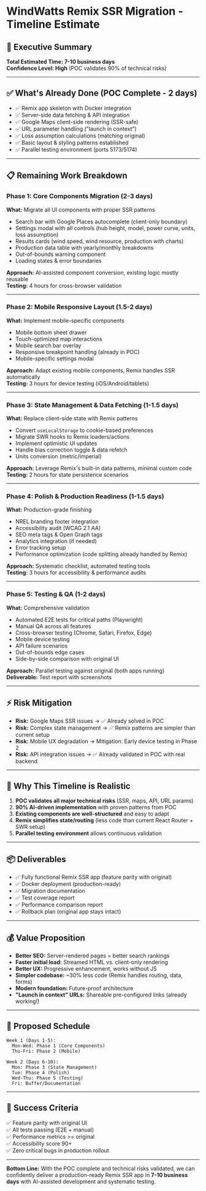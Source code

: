 # WindWatts Remix SSR Migration - Timeline Estimate

## 🎯 Executive Summary

**Total Estimated Time: 7-10 business days**  
**Confidence Level: High** (POC validates 90% of technical risks)

---

## ✅ **What's Already Done** (POC Complete - 2 days)

- ✅ Remix app skeleton with Docker integration
- ✅ Server-side data fetching & API integration
- ✅ Google Maps client-side rendering (SSR-safe)
- ✅ URL parameter handling ("launch in context")
- ✅ Loss assumption calculations (matching original)
- ✅ Basic layout & styling patterns established
- ✅ Parallel testing environment (ports 5173/5174)

---

## 📋 **Remaining Work Breakdown**

### **Phase 1: Core Components Migration** (2-3 days)

**What:** Migrate all UI components with proper SSR patterns

- Search bar with Google Places autocomplete (client-only boundary)
- Settings modal with all controls (hub height, model, power curve, units, loss assumption)
- Results cards (wind speed, wind resource, production with charts)
- Production data table with yearly/monthly breakdowns
- Out-of-bounds warning component
- Loading states & error boundaries

**Approach:** AI-assisted component conversion, existing logic mostly reusable  
**Testing:** 4 hours for cross-browser validation

---

### **Phase 2: Mobile Responsive Layout** (1.5-2 days)

**What:** Implement mobile-specific components

- Mobile bottom sheet drawer
- Touch-optimized map interactions
- Mobile search bar overlay
- Responsive breakpoint handling (already in POC)
- Mobile-specific settings modal

**Approach:** Adapt existing mobile components, Remix handles SSR automatically  
**Testing:** 3 hours for device testing (iOS/Android/tablets)

---

### **Phase 3: State Management & Data Fetching** (1-1.5 days)

**What:** Replace client-side state with Remix patterns

- Convert `useLocalStorage` to cookie-based preferences
- Migrate SWR hooks to Remix loaders/actions
- Implement optimistic UI updates
- Handle bias correction toggle & data refetch
- Units conversion (metric/imperial)

**Approach:** Leverage Remix's built-in data patterns, minimal custom code  
**Testing:** 2 hours for state persistence scenarios

---

### **Phase 4: Polish & Production Readiness** (1-1.5 days)

**What:** Production-grade finishing

- NREL branding footer integration
- Accessibility audit (WCAG 2.1 AA)
- SEO meta tags & Open Graph tags
- Analytics integration (if needed)
- Error tracking setup
- Performance optimization (code splitting already handled by Remix)

**Approach:** Systematic checklist, automated testing tools  
**Testing:** 3 hours for accessibility & performance audits

---

### **Phase 5: Testing & QA** (1-2 days)

**What:** Comprehensive validation

- Automated E2E tests for critical paths (Playwright)
- Manual QA across all features
- Cross-browser testing (Chrome, Safari, Firefox, Edge)
- Mobile device testing
- API failure scenarios
- Out-of-bounds edge cases
- Side-by-side comparison with original UI

**Approach:** Parallel testing against original (both apps running)  
**Deliverable:** Test report with screenshots

---

## ⚡ **Risk Mitigation**

- **Risk:** Google Maps SSR issues → ✅ Already solved in POC
- **Risk:** Complex state management → ✅ Remix patterns are simpler than current setup
- **Risk:** Mobile UX degradation → Mitigation: Early device testing in Phase 2
- **Risk:** API integration issues → ✅ Already validated in POC with real backend

---

## 🚀 **Why This Timeline is Realistic**

1. **POC validates all major technical risks** (SSR, maps, API, URL params)
2. **90% AI-driven implementation** with proven patterns from POC
3. **Existing components are well-structured** and easy to adapt
4. **Remix simplifies state/routing** (less code than current React Router + SWR setup)
5. **Parallel testing environment** allows continuous validation

---

## 📦 **Deliverables**

- ✅ Fully functional Remix SSR app (feature parity with original)
- ✅ Docker deployment (production-ready)
- ✅ Migration documentation
- ✅ Test coverage report
- ✅ Performance comparison report
- ✅ Rollback plan (original app stays intact)

---

## 💰 **Value Proposition**

- **Better SEO:** Server-rendered pages = better search rankings
- **Faster initial load:** Streamed HTML vs. client-only rendering
- **Better UX:** Progressive enhancement, works without JS
- **Simpler codebase:** ~30% less code (Remix handles routing, data, forms)
- **Modern foundation:** Future-proof architecture
- **"Launch in context" URLs:** Shareable pre-configured links (already working!)

---

## 📅 **Proposed Schedule**

```
Week 1 (Days 1-5):
  Mon-Wed: Phase 1 (Core Components)
  Thu-Fri: Phase 2 (Mobile)

Week 2 (Days 6-10):
  Mon: Phase 3 (State Management)
  Tue: Phase 4 (Polish)
  Wed-Thu: Phase 5 (Testing)
  Fri: Buffer/Documentation
```

---

## 🎯 **Success Criteria**

✅ Feature parity with original UI  
✅ All tests passing (E2E + manual)  
✅ Performance metrics >= original  
✅ Accessibility score 90+  
✅ Zero critical bugs in production rollout

---

**Bottom Line:** With the POC complete and technical risks validated, we can confidently deliver a production-ready Remix SSR app in **7-10 business days** with AI-assisted development and systematic testing.
